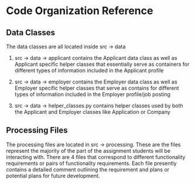 # Code Organization Reference

## Data Classes

The data classes are all located inside src -> data

1) src -> data -> applicant contains the Applicant data class as well as Applicant specific helper classes that essentially serve as containers
for different types of information included in the Applicant profile

2) src -> data -> employer contains the Employer data class as well as Employer specific helper classes that serve as contains for different types of information included in the Employer profile/job posting

3) src -> data -> helper_classes.py contains helper classes used by both the Applicant and Employer classes like Application or Company

## Processing Files

The processing files are located in src -> processing. These are the files represent the majority of the part of the assignment students will be interacting with. There are 4 files that correspond to different functionality requirements or pairs of functionality requirements. Each file presently contains a detailed comment outlining the requirement and plans or potential plans for future development.